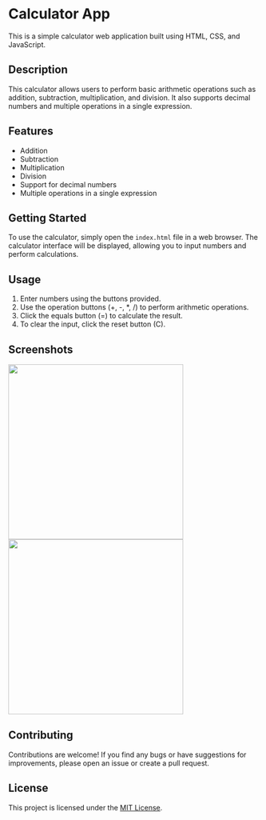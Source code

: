 # Calculator App

This is a simple calculator web application built using HTML, CSS, and JavaScript.

## Description

This calculator allows users to perform basic arithmetic operations such as addition, subtraction, multiplication, and division. It also supports decimal numbers and multiple operations in a single expression.

## Features

- Addition
- Subtraction
- Multiplication
- Division
- Support for decimal numbers
- Multiple operations in a single expression

## Getting Started

To use the calculator, simply open the `index.html` file in a web browser. The calculator interface will be displayed, allowing you to input numbers and perform calculations.

## Usage

1. Enter numbers using the buttons provided.
2. Use the operation buttons (+, -, *, /) to perform arithmetic operations.
3. Click the equals button (=) to calculate the result.
4. To clear the input, click the reset button (C).


## Screenshots
<img src="https://github.com/NermeenKamal/Calculator/assets/114883845/bba3cf43-42d9-4fa9-843a-3c6f382fc867" width=350px>
<img src="https://github.com/NermeenKamal/Calculator/assets/114883845/c69d2e80-a7e5-42dd-83aa-fac878aceddc" width=350px>


## Contributing

Contributions are welcome! If you find any bugs or have suggestions for improvements, please open an issue or create a pull request.

## License

This project is licensed under the [MIT License](LICENSE).

